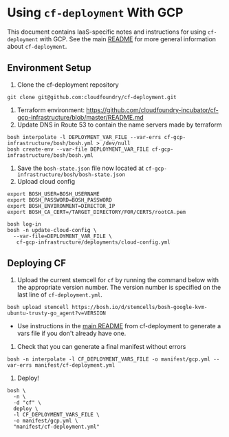 # Using `cf-deployment` With GCP
This document contains IaaS-specific notes and instructions for using `cf-deployment` with GCP. See the main [README](https://github.com/cloudfoundry/cf-deployment/blob/master/README.md) for more general information about `cf-deployment`.

## Environment Setup

1. Clone the cf-deployment repository
  ```
  git clone git@github.com:cloudfoundry/cf-deployment.git
  ```
1. Terraform environment: https://github.com/cloudfoundry-incubator/cf-gcp-infrastructure/blob/master/README.md
1. Update DNS in Route 53 to contain the name servers made by terraform

  ```
  bosh interpolate -l DEPLOYMENT_VAR_FILE --var-errs cf-gcp-infrastructure/bosh/bosh.yml > /dev/null
  bosh create-env --var-file DEPLOYMENT_VAR_FILE cf-gcp-infrastructure/bosh/bosh.yml
  ```
1. Save the `bosh-state.json` file now located at `cf-gcp-infrastructure/bosh/bosh-state.json`
1. Upload cloud config
  ```
  export BOSH_USER=BOSH_USERNAME
  export BOSH_PASSWORD=BOSH_PASSWORD
  export BOSH_ENVIRONMENT=DIRECTOR_IP
  export BOSH_CA_CERT=/TARGET_DIRECTORY/FOR/CERTS/rootCA.pem

  bosh log-in
  bosh -n update-cloud-config \
    --var-file=DEPLOYMENT_VAR_FILE \
     cf-gcp-infrastructure/deployments/cloud-config.yml
  ```

## Deploying CF
1. Upload the current stemcell for `cf` by running the command below with the appropriate version number. The version number is specified on the last line of `cf-deployment.yml`.
  ```
  bosh upload stemcell https://bosh.io/d/stemcells/bosh-google-kvm-ubuntu-trusty-go_agent?v=VERSION
  ```
 -  Use instructions in the [main README](https://github.com/cloudfoundry/cf-deployment/blob/master/README.md) from cf-deployment to generate a vars file if you don't already have one.
1. Check that you can generate a final manifest without errors
  ```
  bosh -n interpolate -l CF_DEPLOYMENT_VARS_FILE -o manifest/gcp.yml --var-errs manifest/cf-deployment.yml
  ```
1. Deploy!
  ```
  bosh \
    -n \
    -d "cf" \
    deploy \
    -l CF_DEPLOYMENT_VARS_FILE \
    -o manifest/gcp.yml \
    "manifest/cf-deployment.yml"
  ```
